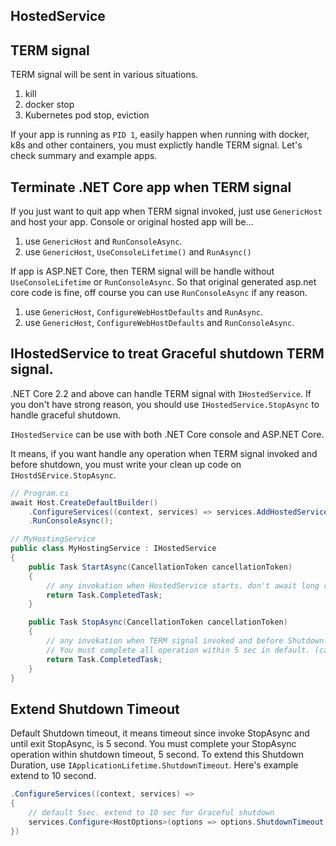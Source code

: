 ## HostedService

## TERM signal

TERM signal will be sent in various situations.

1. kill
1. docker stop
1. Kubernetes pod stop, eviction

If your app is running as `PID 1`, easily happen when running with docker, k8s and other containers, you must explictly handle TERM signal.
Let's check summary and example apps.

## Terminate .NET Core app when TERM signal

If you just want to quit app when TERM signal invoked, just use `GenericHost` and host your app.
Console or original hosted app will be...

1. use `GenericHost` and `RunConsoleAsync`.
1. use `GenericHost`, `UseConsoleLifetime()` and `RunAsync()`

If app is ASP.NET Core, then TERM signal will be handle without `UseConsoleLifetime` or `RunConsoleAsync`.
So that original generated asp.net core code is fine, off course you can use `RunConsoleAsync` if any reason.

1. use `GenericHost`, `ConfigureWebHostDefaults` and `RunAsync`.
1. use `GenericHost`, `ConfigureWebHostDefaults` and `RunConsoleAsync`.

## IHostedService to treat Graceful shutdown TERM signal.

.NET Core 2.2 and above can handle TERM signal with `IHostedService`.
If you don't have strong reason, you should use `IHostedService.StopAsync` to handle graceful shutdown.

`IHostedService` can be use with both .NET Core console and ASP.NET Core.

It means, if you want handle any operation when TERM signal invoked and before shutdown, you must write your clean up code on `IHostdSErvice.StopAsync`.

```csharp
// Program.cs
await Host.CreateDefaultBuilder()
    .ConfigureServices((context, services) => services.AddHostedService<ConsoleHostingService>())
    .RunConsoleAsync();

// MyHostingService
public class MyHostingService : IHostedService
{
    public Task StartAsync(CancellationToken cancellationToken)
    {
        // any invokation when HostedService starts. don't await long running start operation, just FireAndForget it.
        return Task.CompletedTask;
    }

    public Task StopAsync(CancellationToken cancellationToken)
    {
        // any invokation when TERM signal invoked and before Shutdown.
        // You must complete all operation within 5 sec in default. (can be extend)
        return Task.CompletedTask;
    }
}
```

## Extend Shutdown Timeout

Default Shutdown timeout, it means timeout since invoke StopAsync and until exit StopAsync, is 5 second.
You must complete your StopAsync operation within shutdown timeout, 5 second.
To extend this Shutdown Duration, use `IApplicationLifetime.ShutdownTimeout`.
Here's example extend to 10 second.

```csharp
.ConfigureServices((context, services) =>
{
    // default 5sec. extend to 10 sec for Graceful shutdown
    services.Configure<HostOptions>(options => options.ShutdownTimeout = TimeSpan.FromSeconds(10));
})
```
